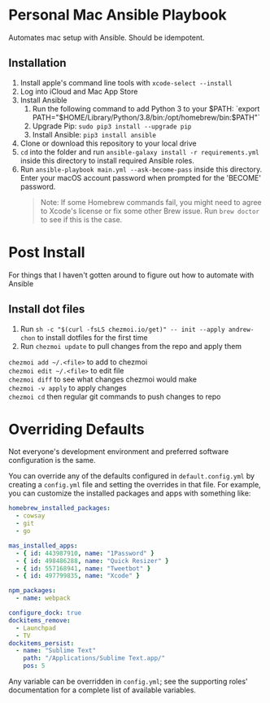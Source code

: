# Personal Mac Ansible Playbook

Automates mac setup with Ansible. Should be idempotent.

## Installation

1. Install apple's command line tools with `xcode-select --install`
2. Log into iCloud and Mac App Store
3. Install Ansible
   1. Run the following command to add Python 3 to your $PATH: `export PATH="$HOME/Library/Python/3.8/bin:/opt/homebrew/bin:$PATH"`
   2. Upgrade Pip: `sudo pip3 install --upgrade pip`
   3. Install Ansible: `pip3 install ansible`
4. Clone or download this repository to your local drive
5. `cd` into the folder and run `ansible-galaxy install -r requirements.yml` inside this directory to install required Ansible roles.
6. Run `ansible-playbook main.yml --ask-become-pass` inside this directory. Enter your macOS account password when prompted for the 'BECOME' password.
   > Note: If some Homebrew commands fail, you might need to agree to Xcode's license or fix some other Brew issue. Run `brew doctor` to see if this is the case.

# Post Install

For things that I haven't gotten around to figure out how to automate with Ansible

## Install dot files

1. Run `sh -c "$(curl -fsLS chezmoi.io/get)" -- init --apply andrew-chon` to install dotfiles for the first time
2. Run `chezmoi update` to pull changes from the repo and apply them

`chezmoi add ~/.<file>` to add to chezmoi  
`chezmoi edit ~/.<file>` to edit file  
`chezmoi diff` to see what changes chezmoi would make  
`chezmoi -v apply` to apply changes  
`chezmoi cd` then regular git commands to push changes to repo

# Overriding Defaults

Not everyone's development environment and preferred software configuration is the same.

You can override any of the defaults configured in `default.config.yml` by creating a `config.yml` file and setting the overrides in that file. For example, you can customize the installed packages and apps with something like:

```yaml
homebrew_installed_packages:
  - cowsay
  - git
  - go

mas_installed_apps:
  - { id: 443987910, name: "1Password" }
  - { id: 498486288, name: "Quick Resizer" }
  - { id: 557168941, name: "Tweetbot" }
  - { id: 497799835, name: "Xcode" }

npm_packages:
  - name: webpack

configure_dock: true
dockitems_remove:
  - Launchpad
  - TV
dockitems_persist:
  - name: "Sublime Text"
    path: "/Applications/Sublime Text.app/"
    pos: 5
```

Any variable can be overridden in `config.yml`; see the supporting roles' documentation for a complete list of available variables.

